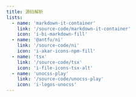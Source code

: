 ```yaml
---
title: 源码解析
lists:
  - name: 'markdown-it-container'
    link: '/source-code/markdown-it-container'
    icon: 'i-bi-markdown-fill'
  - name: '@antfu/ni'
    link: '/source-code/ni'
    icon: 'i-akar-icons-npm-fill'
  - name: 'tsx'
    link: '/source-code/tsx'
    icon: 'i-file-icons-tsx-alt'
  - name: 'unocss-play'
    link: '/source-code/unocss-play'
    icon: 'i-logos-unocss'
---
```


<ColumnTimeLine :lists="frontmatter.lists"/>
